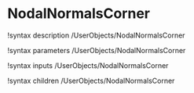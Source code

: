 <!-- MOOSE Documentation Stub: Remove this when content is added. -->

# NodalNormalsCorner
!syntax description /UserObjects/NodalNormalsCorner

!syntax parameters /UserObjects/NodalNormalsCorner

!syntax inputs /UserObjects/NodalNormalsCorner

!syntax children /UserObjects/NodalNormalsCorner
